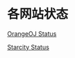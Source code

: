 # 各网站状态

[OrangeOJ Status](https://zsccodelnc.cn/status/OJ)

[Starcity Status](https://zsccodelnc.cn/status/MC)
